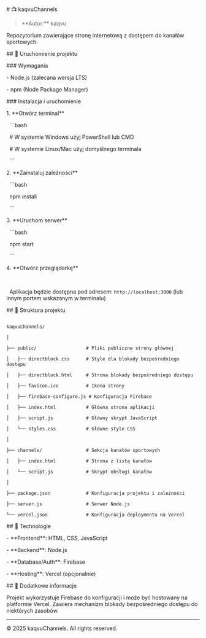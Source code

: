 \# 📺 kaqvuChannels



> \*\*Autor:\*\* kaqvu



Repozytorium zawierające stronę internetową z dostępem do kanałów sportowych.



\## 🚀 Uruchomienie projektu



\### Wymagania

\- Node.js (zalecana wersja LTS)

\- npm (Node Package Manager)



\### Instalacja i uruchomienie



1\. \*\*Otwórz terminal\*\*

&nbsp;  ```bash

&nbsp;  # W systemie Windows użyj PowerShell lub CMD

&nbsp;  # W systemie Linux/Mac użyj domyślnego terminala

&nbsp;  ```



2\. \*\*Zainstaluj zależności\*\*

&nbsp;  ```bash

&nbsp;  npm install

&nbsp;  ```



3\. \*\*Uruchom serwer\*\*

&nbsp;  ```bash

&nbsp;  npm start

&nbsp;  ```



4\. \*\*Otwórz przeglądarkę\*\*

&nbsp;  

&nbsp;  Aplikacja będzie dostępna pod adresem: `http://localhost:3000` (lub innym portem wskazanym w terminalu)



\## 📁 Struktura projektu



```

kaqvuChannels/

│

├── public/                  # Pliki publiczne strony głównej

│   ├── directblock.css      # Style dla blokady bezpośredniego dostępu

│   ├── directblock.html     # Strona blokady bezpośredniego dostępu

│   ├── favicon.ico          # Ikona strony

│   ├── firebase-configure.js # Konfiguracja Firebase

│   ├── index.html           # Główna strona aplikacji

│   ├── script.js            # Główny skrypt JavaScript

│   └── styles.css           # Główne style CSS

│

├── channels/                # Sekcja kanałów sportowych

│   ├── index.html           # Strona z listą kanałów

│   └── script.js            # Skrypt obsługi kanałów

│

├── package.json             # Konfiguracja projektu i zależności

├── server.js                # Serwer Node.js

└── vercel.json              # Konfiguracja deploymentu na Vercel

```



\## 🔧 Technologie



\- \*\*Frontend\*\*: HTML, CSS, JavaScript

\- \*\*Backend\*\*: Node.js

\- \*\*Database/Auth\*\*: Firebase

\- \*\*Hosting\*\*: Vercel (opcjonalnie)



\## 📝 Dodatkowe informacje



Projekt wykorzystuje Firebase do konfiguracji i może być hostowany na platformie Vercel. Zawiera mechanizm blokady bezpośredniego dostępu do niektórych zasobów.



---



© 2025 kaqvuChannels. All rights reserved.

